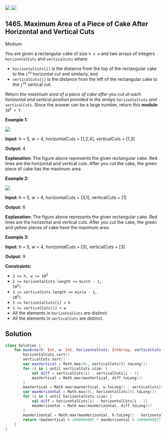 [![](https://img.shields.io/github/stars/javadev/LeetCode-in-Kotlin?label=Stars&style=flat-square)](https://github.com/javadev/LeetCode-in-Kotlin)
[![](https://img.shields.io/github/forks/javadev/LeetCode-in-Kotlin?label=Fork%20me%20on%20GitHub%20&style=flat-square)](https://github.com/javadev/LeetCode-in-Kotlin/fork)

## 1465\. Maximum Area of a Piece of Cake After Horizontal and Vertical Cuts

Medium

You are given a rectangular cake of size `h x w` and two arrays of integers `horizontalCuts` and `verticalCuts` where:

*   `horizontalCuts[i]` is the distance from the top of the rectangular cake to the <code>i<sup>th</sup></code> horizontal cut and similarly, and
*   `verticalCuts[j]` is the distance from the left of the rectangular cake to the <code>j<sup>th</sup></code> vertical cut.

Return _the maximum area of a piece of cake after you cut at each horizontal and vertical position provided in the arrays_ `horizontalCuts` _and_ `verticalCuts`. Since the answer can be a large number, return this **modulo** <code>10<sup>9</sup> + 7</code>.

**Example 1:**

![](https://assets.leetcode.com/uploads/2020/05/14/leetcode_max_area_2.png)

**Input:** h = 5, w = 4, horizontalCuts = [1,2,4], verticalCuts = [1,3]

**Output:** 4

**Explanation:** The figure above represents the given rectangular cake. Red lines are the horizontal and vertical cuts. After you cut the cake, the green piece of cake has the maximum area.

**Example 2:**

![](https://assets.leetcode.com/uploads/2020/05/14/leetcode_max_area_3.png)

**Input:** h = 5, w = 4, horizontalCuts = [3,1], verticalCuts = [1]

**Output:** 6

**Explanation:** The figure above represents the given rectangular cake. Red lines are the horizontal and vertical cuts. After you cut the cake, the green and yellow pieces of cake have the maximum area.

**Example 3:**

**Input:** h = 5, w = 4, horizontalCuts = [3], verticalCuts = [3]

**Output:** 9

**Constraints:**

*   <code>2 <= h, w <= 10<sup>9</sup></code>
*   <code>1 <= horizontalCuts.length <= min(h - 1, 10<sup>5</sup>)</code>
*   <code>1 <= verticalCuts.length <= min(w - 1, 10<sup>5</sup>)</code>
*   `1 <= horizontalCuts[i] < h`
*   `1 <= verticalCuts[i] < w`
*   All the elements in `horizontalCuts` are distinct.
*   All the elements in `verticalCuts` are distinct.

## Solution

```kotlin
class Solution {
    fun maxArea(h: Int, w: Int, horizontalCuts: IntArray, verticalCuts: IntArray): Int {
        horizontalCuts.sort()
        verticalCuts.sort()
        var maxVertical = Math.max(0L, verticalCuts[0].toLong())
        for (i in 1 until verticalCuts.size) {
            val diff = verticalCuts[i] - verticalCuts[i - 1]
            maxVertical = Math.max(maxVertical, diff.toLong())
        }
        maxVertical = Math.max(maxVertical, w.toLong() - verticalCuts[verticalCuts.size - 1])
        var maxHorizontal = Math.max(0L, horizontalCuts[0].toLong())
        for (i in 1 until horizontalCuts.size) {
            val diff = horizontalCuts[i] - horizontalCuts[i - 1]
            maxHorizontal = Math.max(maxHorizontal, diff.toLong())
        }
        maxHorizontal = Math.max(maxHorizontal, h.toLong() - horizontalCuts[horizontalCuts.size - 1])
        return (maxVertical % 1000000007 * maxHorizontal % 1000000007).toInt() % 1000000007
    }
}
```